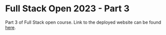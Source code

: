 # Full Stack Open 2023 - Part 3
Part 3 of Full Stack open course.
Link to the deployed website can be found [here](https://wispy-snow-4395.fly.dev/).